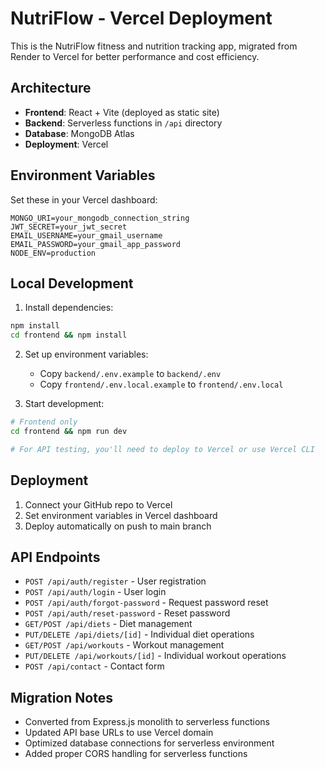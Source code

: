 # NutriFlow - Vercel Deployment

This is the NutriFlow fitness and nutrition tracking app, migrated from Render to Vercel for better performance and cost efficiency.

## Architecture

- **Frontend**: React + Vite (deployed as static site)
- **Backend**: Serverless functions in `/api` directory
- **Database**: MongoDB Atlas
- **Deployment**: Vercel

## Environment Variables

Set these in your Vercel dashboard:

```
MONGO_URI=your_mongodb_connection_string
JWT_SECRET=your_jwt_secret
EMAIL_USERNAME=your_gmail_username
EMAIL_PASSWORD=your_gmail_app_password
NODE_ENV=production
```

## Local Development

1. Install dependencies:
```bash
npm install
cd frontend && npm install
```

2. Set up environment variables:
   - Copy `backend/.env.example` to `backend/.env`
   - Copy `frontend/.env.local.example` to `frontend/.env.local`

3. Start development:
```bash
# Frontend only
cd frontend && npm run dev

# For API testing, you'll need to deploy to Vercel or use Vercel CLI
```

## Deployment

1. Connect your GitHub repo to Vercel
2. Set environment variables in Vercel dashboard
3. Deploy automatically on push to main branch

## API Endpoints

- `POST /api/auth/register` - User registration
- `POST /api/auth/login` - User login
- `POST /api/auth/forgot-password` - Request password reset
- `POST /api/auth/reset-password` - Reset password
- `GET/POST /api/diets` - Diet management
- `PUT/DELETE /api/diets/[id]` - Individual diet operations
- `GET/POST /api/workouts` - Workout management
- `PUT/DELETE /api/workouts/[id]` - Individual workout operations
- `POST /api/contact` - Contact form

## Migration Notes

- Converted from Express.js monolith to serverless functions
- Updated API base URLs to use Vercel domain
- Optimized database connections for serverless environment
- Added proper CORS handling for serverless functions